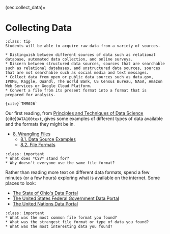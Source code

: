 (sec:collect_data)=
# Collecting Data

```{admonition} Learning Outcome
:class: tip
Students will be able to acquire raw data from a variety of sources.
````

```{admonition} Sample Tasks: 
* Distinguish between different sources of data such as relational database, automated data collection, and online surveys.
* Discern between structured data sources, sources that are searchable such as relational databases, and unstructured data sources, sources that are not searchable such as social media and text messages.
* Collect data from open or public data sources such as data.gov, IPUMS, Kaggle, Quandl, The World Bank, US Census Bureau, NASA, Amazon Web Services or Google Cloud Platform.
* Convert a file from its present format into a format that is prepared for analysis. 
 
{cite}`TMM026`
```
Our first reading, from [Principles and Techniques of Data Science](http://www.textbook.ds100.org/) {cite}`DATA100text`, gives some examples of different types of data available and the formats they might be in.
* [8. Wrangling Files](http://www.textbook.ds100.org/ch/08/files_intro.html)  
  * [8.1. Data Source Examples](http://www.textbook.ds100.org/ch/08/files_datasets.html)  
  * [8.2. File Formats](http://www.textbook.ds100.org/ch/08/files_formats.html)  

 ```{admonition} Reading Questions
:class: important
* What does *CSV* stand for?
* Why doesn't everyone use the same file format?
``` 
  
Rather than reading more text on different data formats, spend a few minutes (or a few hours) exploring what is available on the internet. 
Some places to look:
* [The State of Ohio's Data Portal](https://data.ohio.gov)
* [The United States Federal Government Data Portal](https://data.gov)
* [The United Nations Data Portal](http://data.un.org/)

 ```{admonition} Reading Questions
:class: important
* What was the most common file format you found?
* What was the strangest file format or type of data you found?
* What was the most interesting data you found?
```
